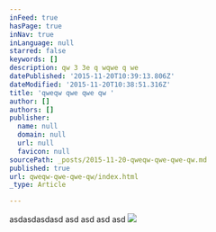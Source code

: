 ```yaml
---
inFeed: true
hasPage: true
inNav: true
inLanguage: null
starred: false
keywords: []
description: qw 3 3e q wqwe q we
datePublished: '2015-11-20T10:39:13.806Z'
dateModified: '2015-11-20T10:38:51.316Z'
title: 'qweqw qwe qwe qw '
author: []
authors: []
publisher:
  name: null
  domain: null
  url: null
  favicon: null
sourcePath: _posts/2015-11-20-qweqw-qwe-qwe-qw.md
published: true
url: qweqw-qwe-qwe-qw/index.html
_type: Article

---
```

asdasdasdasd asd asd asd asd ![](https://the-grid-user-content.s3-us-west-2.amazonaws.com/2211e11e-d403-4cdf-900b-7f7eab7d08d8.jpg)